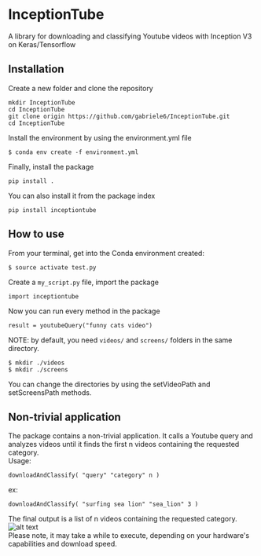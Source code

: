 # InceptionTube
A library for downloading and classifying Youtube videos with Inception V3 on Keras/Tensorflow

## Installation

Create a new folder and clone the repository  
```
mkdir InceptionTube
cd InceptionTube
git clone origin https://github.com/gabriele6/InceptionTube.git
cd InceptionTube
```
Install the environment by using the environment.yml file  
```
$ conda env create -f environment.yml
```
Finally, install the package
```
pip install .
```


You can also install it from the package index
```
pip install inceptiontube
```

## How to use

From your terminal, get into the Conda environment created:  
```
$ source activate test.py
```
Create a `my_script.py` file, import the package  
```
import inceptiontube
```
Now you can run every method in the package
```
result = youtubeQuery("funny cats video")
```  


NOTE: by default, you need `videos/` and `screens/` folders in the same directory.  
```
$ mkdir ./videos  
$ mkdir ./screens
```
You can change the directories by using the setVideoPath and setScreensPath methods.


## Non-trivial application


The package contains a non-trivial application. It calls a Youtube query and analyzes videos until it finds the first n videos containing the requested category.  
Usage:  
```
downloadAndClassify( "query" "category" n )  
```  
ex:   
```
downloadAndClassify( "surfing sea lion" "sea_lion" 3 )
```
The final output is a list of n videos containing the requested category.  
![alt text](https://i.imgur.com/gfzolLJ.png)  
Please note, it may take a while to execute, depending on your hardware's capabilities and download speed.  
